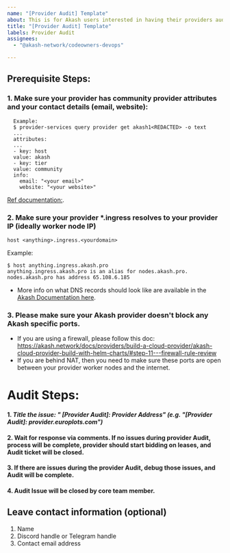 ```yaml
---
name: "[Provider Audit] Template"
about: This is for Akash users interested in having their providers audited by Akash
title: "[Provider Audit] Template"
labels: Provider Audit
assignees: 
  - "@akash-network/codeowners-devops"

---
```

## Prerequisite Steps:

### 1. Make sure your provider has community provider attributes and your contact details (email, website):

```
  Example:
  $ provider-services query provider get akash1<REDACTED> -o text
  ...
  attributes:
  ...
  - key: host
  value: akash
  - key: tier
  value: community
  info:
    email: "<your email>"
    website: "<your website>"

```

[Ref documentation:](https://akash.network/docs/providers/audited-attributes/#attribute-auditors).

### 2. Make sure your provider *.ingress resolves to your provider IP (ideally worker node IP)
```
host <anything>.ingress.<yourdomain>
```

Example:
```
$ host anything.ingress.akash.pro
anything.ingress.akash.pro is an alias for nodes.akash.pro.
nodes.akash.pro has address 65.108.6.185
```

- More info on what DNS records should look like are available in the [Akash Documentation here](https://akash.network/docs/providers/build-a-cloud-provider/akash-cloud-provider-build-with-helm-charts/#step-5---domain-name-review).

### 3. Please make sure your Akash provider doesn't block any Akash specific ports.
   
- If you are using a firewall, please follow this doc:
https://akash.network/docs/providers/build-a-cloud-provider/akash-cloud-provider-build-with-helm-charts/#step-11---firewall-rule-review
- If you are behind NAT, then you need to make sure these ports are open between your provider worker nodes and the internet.



# Audit Steps:

#### 1. ***Title the issue: " [Provider Audit]: Provider Address" (e.g. "[Provider Audit]: provider.europlots.com")***
#### 2. Wait for response via comments. If no issues during provider Audit, process will be complete, provider should start bidding on leases, and Audit ticket will be closed.
#### 3. If there are issues during the provider Audit, debug those issues, and Audit will be complete.
#### 4. Audit Issue will be closed by core team member.
  

## Leave contact information (optional)
1. Name
2. Discord handle or Telegram handle
3. Contact email address
